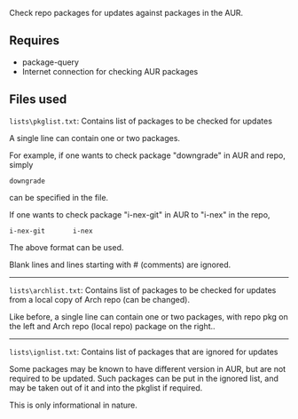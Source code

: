 Check repo packages for updates against packages in the AUR.

## Requires

* package-query
* Internet connection for checking AUR packages

## Files used

```lists\pkglist.txt```: Contains list of packages to be checked for updates

A single line can contain one or two packages.

For example, if one wants to check package "downgrade" in AUR and repo, simply

~~~~
downgrade
~~~~

can be specified in the file.

If one wants to check package "i-nex-git" in AUR to "i-nex" in the repo,

~~~~
i-nex-git		i-nex
~~~~

The above format can be used.

Blank lines and lines starting with # (comments) are ignored.

-------------------------------------------------------------------------------

```lists\archlist.txt```: Contains list of packages to be checked for updates from a local copy of Arch repo (can be changed).

Like before, a single line can contain one or two packages, with repo pkg on the left and Arch repo (local repo)
package on the right..

-------------------------------------------------------------------------------

```lists\ignlist.txt```: Contains list of packages that are ignored for updates

Some packages may be known to have different version in AUR, but are not required to be updated.
Such packages can be put in the ignored list, and may be taken out of it and into the pkglist if required.

This is only informational in nature.

